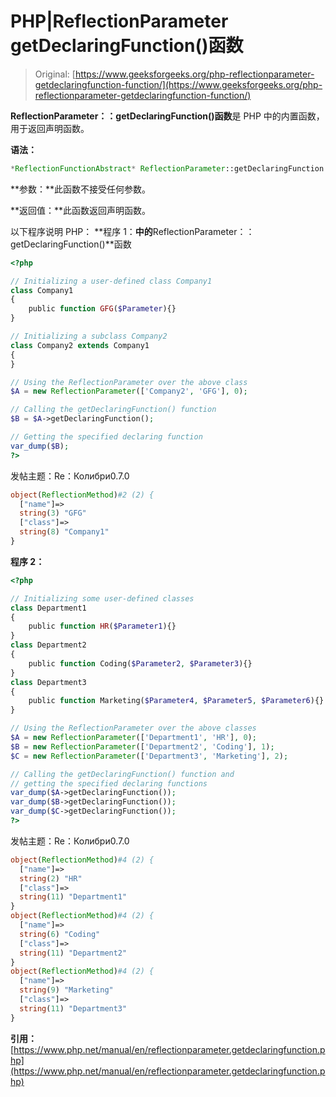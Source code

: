 # PHP|ReflectionParameter getDeclaringFunction()函数

> Original: [https://www.geeksforgeeks.org/php-reflectionparameter-getdeclaringfunction-function/](https://www.geeksforgeeks.org/php-reflectionparameter-getdeclaringfunction-function/)

**ReflectionParameter：：getDeclaringFunction()函数**是 PHP 中的内置函数，用于返回声明函数。

**语法：**

```php
*ReflectionFunctionAbstract* ReflectionParameter::getDeclaringFunction ( *void* )
```

**参数：**此函数不接受任何参数。

**返回值：**此函数返回声明函数。

以下程序说明 PHP：
**程序 1：**中的**ReflectionParameter：：getDeclaringFunction()**函数

```php
<?php

// Initializing a user-defined class Company1
class Company1
{
    public function GFG($Parameter){}
}

// Initializing a subclass Company2
class Company2 extends Company1
{
}

// Using the ReflectionParameter over the above class
$A = new ReflectionParameter(['Company2', 'GFG'], 0); 

// Calling the getDeclaringFunction() function
$B = $A->getDeclaringFunction();

// Getting the specified declaring function
var_dump($B);
?>
```

发帖主题：Re：Колибри0.7.0

```php
object(ReflectionMethod)#2 (2) {
  ["name"]=>
  string(3) "GFG"
  ["class"]=>
  string(8) "Company1"
}

```

**程序 2：**

```php
<?php

// Initializing some user-defined classes
class Department1
{
    public function HR($Parameter1){}
}
class Department2
{
    public function Coding($Parameter2, $Parameter3){}
}
class Department3
{
    public function Marketing($Parameter4, $Parameter5, $Parameter6){}
}

// Using the ReflectionParameter over the above classes
$A = new ReflectionParameter(['Department1', 'HR'], 0);
$B = new ReflectionParameter(['Department2', 'Coding'], 1);
$C = new ReflectionParameter(['Department3', 'Marketing'], 2);

// Calling the getDeclaringFunction() function and
// getting the specified declaring functions
var_dump($A->getDeclaringFunction());
var_dump($B->getDeclaringFunction());
var_dump($C->getDeclaringFunction());
?>
```

发帖主题：Re：Колибри0.7.0

```php
object(ReflectionMethod)#4 (2) {
  ["name"]=>
  string(2) "HR"
  ["class"]=>
  string(11) "Department1"
}
object(ReflectionMethod)#4 (2) {
  ["name"]=>
  string(6) "Coding"
  ["class"]=>
  string(11) "Department2"
}
object(ReflectionMethod)#4 (2) {
  ["name"]=>
  string(9) "Marketing"
  ["class"]=>
  string(11) "Department3"
}

```

**引用：**[https://www.php.net/manual/en/reflectionparameter.getdeclaringfunction.php](https://www.php.net/manual/en/reflectionparameter.getdeclaringfunction.php)